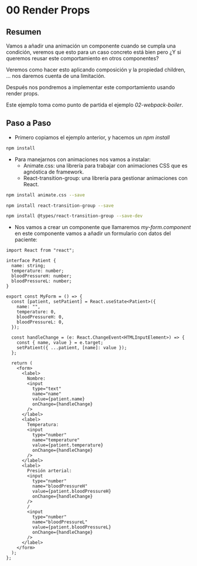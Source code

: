 # 00 Render Props

## Resumen

Vamos a añadir una animación un componente cuando se cumpla una condición, veremos que esto para un caso
concreto está bien pero ¿Y si queremos reusar este comportamiento en otros componentes?

Veremos como hacer esto aplicando composición y la propiedad children, ... nos daremos cuenta
de una limitación.

Después nos pondremos a implementar este comportamiento usando render props.

Este ejemplo toma como punto de partida el ejemplo _02-webpack-boiler_.

## Paso a Paso

- Primero copiamos el ejemplo anterior, y hacemos un _npm install_

```bash
npm install
```

- Para manejarnos con animaciones nos vamos a instalar:
  - Animate.css: una librería para trabajar con animaciones CSS que es agnóstica de framework.
  - React-transition-group: una librería para gestionar animaciones con React.

```bash
npm install animate.css --save
```

```bash
npm install react-transition-group --save
```

```bash
npm install @types/react-transition-group --save-dev
```

- Nos vamos a crear un componente que llamaremos _my-form.component_ en este
  componente vamos a añadir un formulario con datos del paciente:

```tsx
import React from "react";

interface Patient {
  name: string;
  temperature: number;
  bloodPressureH: number;
  bloodPressureL: number;
}

export const MyForm = () => {
  const [patient, setPatient] = React.useState<Patient>({
    name: "",
    temperature: 0,
    bloodPressureH: 0,
    bloodPressureL: 0,
  });

  const handleChange = (e: React.ChangeEvent<HTMLInputElement>) => {
    const { name, value } = e.target;
    setPatient({ ...patient, [name]: value });
  };

  return (
    <form>
      <label>
        Nombre:
        <input
          type="text"
          name="name"
          value={patient.name}
          onChange={handleChange}
        />
      </label>
      <label>
        Temperatura:
        <input
          type="number"
          name="temperature"
          value={patient.temperature}
          onChange={handleChange}
        />
      </label>
      <label>
        Presión arterial:
        <input
          type="number"
          name="bloodPressureH"
          value={patient.bloodPressureH}
          onChange={handleChange}
        />
        /
        <input
          type="number"
          name="bloodPressureL"
          value={patient.bloodPressureL}
          onChange={handleChange}
        />
      </label>
    </form>
  );
};
```

```

```
